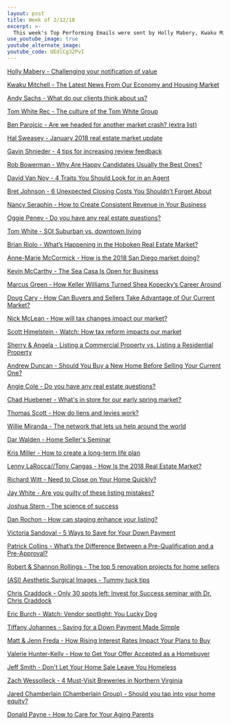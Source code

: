 ```yaml
---
layout: post
title: Week of 2/12/18
excerpt: >-
  This week's Top Performing Emails were sent by Holly Mabery, Kwaku Mitchell, Andy Sachs, Tom White Rec, and Ben Parojcic
use_youtube_image: true
youtube_alternate_image:
youtube_code: UEdlCg32PvI
---
```

<a href="https://t.e2ma.net/webview/4azrz/923597f23b9a1619afab0c067c377d9c" target="_blank">Holly Mabery - Challenging your notification of value</a>

<a href="https://t.e2ma.net/webview/d9negc/03d7f43d0fd4bf4cf3eb55551de9a041" target="_blank">Kwaku Mitchell - The Latest News From Our Economy and Housing Market </a>

<a href="https://t.e2ma.net/webview/0ujiq/04bf7772882bdb12a349464fd9eb2b27" target="_blank">Andy Sachs - What do our clients think about us?</a>

<a href="https://t.e2ma.net/webview/plr0p/3fc5a03cf685dc2ad8fdde054d991a45" target="_blank">Tom White Rec - The culture of the Tom White Group</a>

<a href="https://t.e2ma.net/webview/9modub/1d43782f007acfd74054d5ac5c5c54ae" target="_blank">Ben Parojcic - Are we headed for another market crash? (extra list)</a>

<a href="https://t.e2ma.net/webview/jfbxv/dfaa4757f7f1836da6391efd741eb728" target="_blank">Hal Sweasey - 	January 2018 real estate market update</a>

<a href="https://t.e2ma.net/webview/dy1gub/b6a258b2e3f6a7ca3ee3e0d5f491e313" target="_blank">Gavin Shnieder - 4 tips for increasing review feedback</a>

<a href="https://t.e2ma.net/webview/pjson/40b30d32af2b3ec77ded1f0e29bedc06" target="_blank">Rob Bowerman - Why Are Happy Candidates Usually the Best Ones?</a>

<a href="https://t.e2ma.net/webview/xvd5l/6d6ad9ab4d94ba2b672534c447d6fad6" target="_blank">David Van Noy - 	4 Traits You Should Look for in an Agent</a>

<a href="https://t.e2ma.net/webview/otttm/ad204c386526884a5b273ab73ce2d2bb" target="_blank">Bret Johnson - 6 Unexpected Closing Costs You Shouldn’t Forget About</a>

<a href="https://t.e2ma.net/webview/3vmnw/117e641f54a2897a822d640c65923808" target="_blank">Nancy Seraphin - How to Create Consistent Revenue in Your Business</a>

<a href="https://t.e2ma.net/webview/q2p22d/e93cf33cea5d033e46ed2aa3f3119a78" target="_blank">Oggie Penev - Do you have any real estate questions?</a>

<a href="https://t.e2ma.net/webview/t0p0p/3e7131fbec397b4b8c2eaf9d794fc2ac" target="_blank">Tom White - SOI	Suburban vs. downtown living</a>

<a href="https://t.e2ma.net/webview/neb6u/43c6eb8888f8c77ad1e53830049ba97d" target="_blank">Brian Riolo - What’s Happening in the Hoboken Real Estate Market?</a>

<a href="https://t.e2ma.net/webview/hbva24b/8e9d564c7cf874a32adbe79f914286c5" target="_blank">Anne-Marie McCormick - How is the 2018 San Diego market doing?</a>

<a href="https://t.e2ma.net/webview/o2qlq/fb79c7a3ea40a8d9749caf4c5a27ac05" target="_blank">Kevin McCarthy - The Sea Casa Is Open for Business</a>

<a href="https://t.e2ma.net/webview/e4zgs/78e398534b6bd81d68e985abc091baf8" target="_blank">Marcus Green - How Keller Williams Turned Shea Kopecky’s Career Around</a>

<a href="https://t.e2ma.net/webview/vfumi/97b73aa2af2ad23ad5972df04d7a52e1" target="_blank">Doug Cary - How Can Buyers and Sellers Take Advantage of Our Current Market?</a>

<a href="https://t.e2ma.net/webview/v8y7s/dd70901209df8ef1a0c81317aae19708" target="_blank">Nick McLean - 	How will tax changes impact our market?</a>

<a href="https://t.e2ma.net/webview/eu5tq/1bae38d016d1d05fdbe2f5019ff16ddd" target="_blank">Scott Himelstein - Watch: How tax reform impacts our market</a>

<a href="https://t.e2ma.net/webview/wiffib/a5fe45bd40fb17e540e10e7bd8301294" target="_blank">Sherry & Angela - 	Listing a Commercial Property vs. Listing a Residential Property</a>

<a href="https://t.e2ma.net/webview/ogu8l/2bd601fc5ab7d9c0d5604d5b8465a7a9" target="_blank">Andrew Duncan - Should You Buy a New Home Before Selling Your Current One?</a>

<a href="https://t.e2ma.net/webview/5dgpo/6775778bf4f3df99ac6420bdce50b703" target="_blank">Angie Cole - Do you have any real estate questions?</a>

<a href="https://t.e2ma.net/webview/kg4lfb/22d5c151f82364a52731a9fd681ffc23" target="_blank">Chad Huebener - What's in store for our early spring market?</a>

<a href="https://t.e2ma.net/webview/z7pii/aab336927883711258701ed047f3f4c4" target="_blank">Thomas Scott - How do liens and levies work?</a>

<a href="https://t.e2ma.net/webview/n53eze/7b7175a642631c978fdfd051452f41c6" target="_blank">Willie Miranda - The network that lets us help around the world</a>

<a href="https://t.e2ma.net/webview/fqadq/4aa1fccb070bb37c136fb92e601dc7c0" target="_blank">Dar Walden - Home Seller's Seminar</a>

<a href="https://t.e2ma.net/webview/gq7t7/59965a5d0b3b47d065e7e57c6b396c19" target="_blank">Kris Miller - How to create a long-term life plan</a>

<a href="https://t.e2ma.net/webview/yalc1/58a1aff798298cb768a6df901916af0c" target="_blank">Lenny LaRocca//Tony Cangas - How Is the 2018 Real Estate Market?</a>

<a href="https://t.e2ma.net/webview/tombo/3796227be213df6ca6c6347883bc55ad" target="_blank">Richard Witt - Need to Close on Your Home Quickly?</a>

<a href="https://t.e2ma.net/webview/offcy/3415fbd59f9d14a5de1b4e6afddf6bc6" target="_blank">Jay White - Are you guilty of these listing mistakes?</a>

<a href="https://t.e2ma.net/webview/gtwnl/fba44034be966a9d77f3c3138b42cbe5" target="_blank">Joshua Stern - 	The science of success</a>

<a href="https://t.e2ma.net/webview/oi68l/148886f1e2e9b89fcf886729d0e1effe" target="_blank">Dan Rochon - How can staging enhance your listing?</a>

<a href="https://t.e2ma.net/webview/uce8h/1de4fc1ccbf7eff3c69264b8aa288596" target="_blank">Victoria Sandoval - 5 Ways to Save for Your Down Payment</a>

<a href="https://t.e2ma.net/webview/9hhdqh/c369e2e12fcfbb6304ff7a5556ce68f0" target="_blank">Patrick Collins - What’s the Difference Between a Pre-Qualification and a Pre-Approval? </a>

<a href="https://t.e2ma.net/webview/0yp7v/e1060d137c5b06b2ce510755e19be0a2" target="_blank">Robert & Shannon Rollings - 	The top 5 renovation projects for home sellers</a>

<a href="https://t.e2ma.net/webview/yzoqu/cbb741f926099125455e08158219fcbb" target="_blank">(ASI) Aesthetic Surgical Images - Tummy tuck tips</a>

<a href="https://t.e2ma.net/webview/1aboo/a62cfd42bd4160ae1529cccd858c561e" target="_blank">Chris Craddock - Only 30 spots left: Invest for Success seminar with Dr. Chris Craddock</a>

<a href="https://t.e2ma.net/webview/gh98q/cf01a5019e42928f99835d04000cbf09" target="_blank">Eric Burch - Watch: Vendor spotlight: You Lucky Dog</a>

<a href="https://t.e2ma.net/webview/a8v7o/51be25a331eb0aa56e9fd3eca64052db" target="_blank">Tiffany Johannes - Saving for a Down Payment Made Simple</a>

<a href="https://t.e2ma.net/webview/pe5pl/8827db8be5eb7558a1b0ba6e27ce59e8" target="_blank">Matt & Jenn Freda - How Rising Interest Rates Impact Your Plans to Buy</a>

<a href="https://t.e2ma.net/webview/x23cde/39c0d0b05d28ac08b52ae646d2cfce81" target="_blank">Valerie Hunter-Kelly - How to Get Your Offer Accepted as a Homebuyer</a>

<a href="https://t.e2ma.net/webview/z6nct/e17a7e0348b40cda339e35448e7303d0" target="_blank">Jeff Smith - Don't Let Your Home Sale Leave You Homeless</a>

<a href="https://t.e2ma.net/webview/wbfvzp/b651119e1c0edb47ea2b52ca41d2878a" target="_blank">Zach Wessolleck - 4 Must-Visit Breweries in Northern Virginia</a>

<a href="https://t.e2ma.net/webview/fno64/a15695a15bc2507b908dfe0825f68820" target="_blank">Jared Chamberlain (Chamberlain Group) - Should you tap into your home equity?</a>

<a href="https://t.e2ma.net/webview/zp60p/dffcab25234ca09a460c58e692d1beab" target="_blank">Donald Payne - 	How to Care for Your Aging Parents</a>
